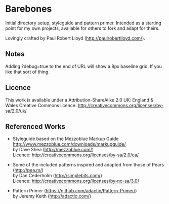 # Barebones

Initial directory setup, styleguide and pattern primer. Intended as a starting point for my own projects, available for others to fork and adapt for theirs.

Lovingly crafted by Paul Robert Lloyd (<http://paulrobertlloyd.com/>).

## Notes

Adding ?debug=true to the end of URL will show a 8px baseline grid. If you like that sort of thing.

## Licence

This work is available under a Attribution-ShareAlike 2.0 UK: England & Wales Creative Commons licence:
<http://creativecommons.org/licenses/by-sa/2.0/uk/>

## Referenced Works

* Styleguide based on the Mezzoblue Markup Guide <http://www.mezzoblue.com/downloads/markupguide/>  
  by Dave Shea (<http://mezzoblue.com/>)  
  Licence: <http://creativecommons.org/licenses/by-sa/2.0/ca/>

* Some of the included patterns inspired and adapted from those of Pears (<http://pea.rs/>)  
  by Dan Cederholm (<http://simplebits.com/>)  
  Licence: <http://creativecommons.org/licenses/by-nc-sa/3.0/>

* Pattern Primer (<https://github.com/adactio/Pattern-Primer/>)  
  by Jeremy Keith (<http://adactio.com/>)